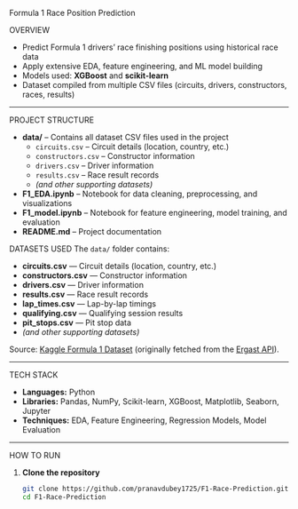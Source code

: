 Formula 1 Race Position Prediction

OVERVIEW
- Predict Formula 1 drivers’ race finishing positions using historical race data
- Apply extensive EDA, feature engineering, and ML model building
- Models used: **XGBoost** and **scikit-learn**
- Dataset compiled from multiple CSV files (circuits, drivers, constructors, races, results)


---

PROJECT STRUCTURE
- **data/** – Contains all dataset CSV files used in the project
  - `circuits.csv` – Circuit details (location, country, etc.)
  - `constructors.csv` – Constructor information
  - `drivers.csv` – Driver information
  - `results.csv` – Race result records
  - *(and other supporting datasets)*
- **F1_EDA.ipynb** – Notebook for data cleaning, preprocessing, and visualizations
- **F1_model.ipynb** – Notebook for feature engineering, model training, and evaluation
- **README.md** – Project documentation

 
DATASETS USED
The `data/` folder contains:
- **circuits.csv** — Circuit details (location, country, etc.)
- **constructors.csv** — Constructor information
- **drivers.csv** — Driver information
- **results.csv** — Race result records
- **lap_times.csv** — Lap-by-lap timings
- **qualifying.csv** — Qualifying session results
- **pit_stops.csv** — Pit stop data
- *(and other supporting datasets)*

Source: [Kaggle Formula 1 Dataset](https://www.kaggle.com/datasets) (originally fetched from the [Ergast API](https://ergast.com/mrd/)).

---

TECH STACK
- **Languages:** Python
- **Libraries:** Pandas, NumPy, Scikit-learn, XGBoost, Matplotlib, Seaborn, Jupyter
- **Techniques:** EDA, Feature Engineering, Regression Models, Model Evaluation

---

HOW TO RUN
1. **Clone the repository**
   ```bash
   git clone https://github.com/pranavdubey1725/F1-Race-Prediction.git
   cd F1-Race-Prediction

